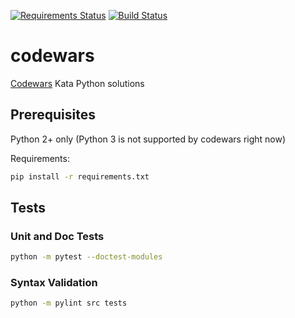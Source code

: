 [![Requirements Status](https://requires.io/github/lancelote/codewars/requirements.svg?branch=master)](https://requires.io/github/lancelote/codewars/requirements/?branch=master)
[![Build Status](https://travis-ci.org/lancelote/codewars.svg?branch=master)](https://travis-ci.org/lancelote/codewars)


# codewars

[Codewars](http://www.codewars.com/) Kata Python solutions

## Prerequisites

Python 2+ only (Python 3 is not supported by codewars right now)

Requirements:
```bash
pip install -r requirements.txt
```

## Tests

### Unit and Doc Tests

```bash
python -m pytest --doctest-modules
```

### Syntax Validation

```bash
python -m pylint src tests
```
